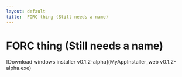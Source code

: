 ```yaml
---
layout: default
title:  FORC thing (Still needs a name)
---
```

# FORC thing (Still needs a name)

[Download windows installer v0.1.2-alpha](MyAppInstaller_web v0.1.2-alpha.exe)

